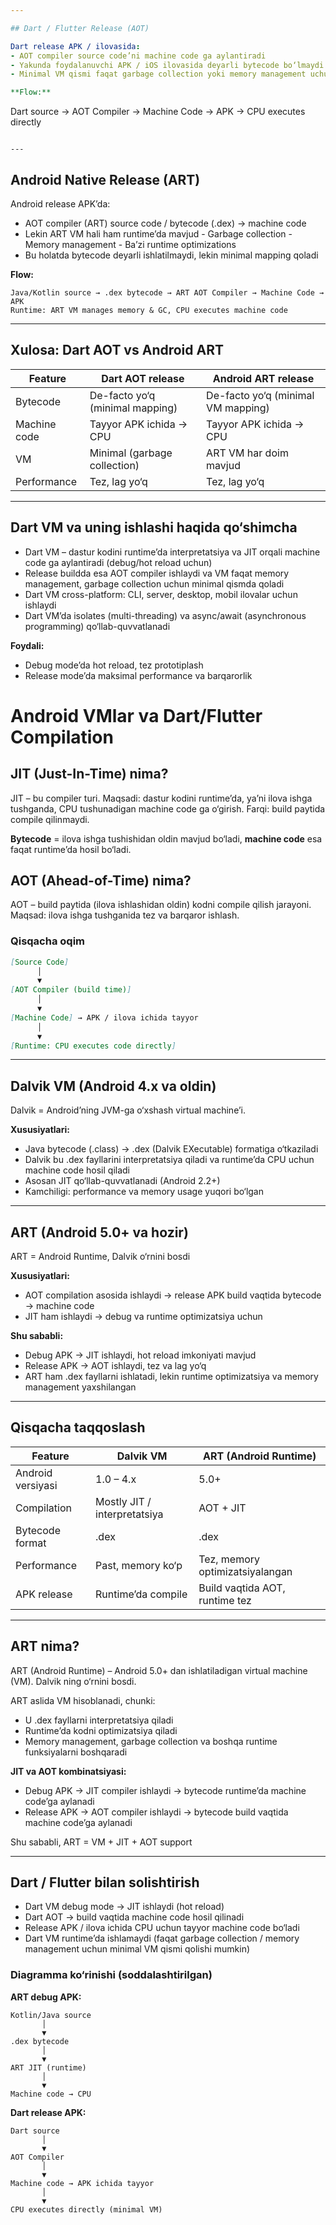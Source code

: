 ```yaml
---

## Dart / Flutter Release (AOT)

Dart release APK / ilovasida:
- AOT compiler source code’ni machine code ga aylantiradi
- Yakunda foydalanuvchi APK / iOS ilovasida deyarli bytecode bo‘lmaydi
- Minimal VM qismi faqat garbage collection yoki memory management uchun qolishi mumkin

**Flow:**
```
Dart source → AOT Compiler → Machine Code → APK → CPU executes directly
```

---
```


## Android Native Release (ART)

Android release APK’da:
- AOT compiler (ART) source code / bytecode (.dex) → machine code
- Lekin ART VM hali ham runtime’da mavjud
       - Garbage collection
       - Memory management
       - Ba’zi runtime optimizations
- Bu holatda bytecode deyarli ishlatilmaydi, lekin minimal mapping qoladi

**Flow:**
```
Java/Kotlin source → .dex bytecode → ART AOT Compiler → Machine Code → APK
Runtime: ART VM manages memory & GC, CPU executes machine code
```

---

## Xulosa: Dart AOT vs Android ART

| Feature      | Dart AOT release                | Android ART release           |
|-------------|----------------------------------|------------------------------|
| Bytecode    | De-facto yo‘q (minimal mapping)  | De-facto yo‘q (minimal VM mapping) |
| Machine code| Tayyor APK ichida → CPU          | Tayyor APK ichida → CPU      |
| VM          | Minimal (garbage collection)     | ART VM har doim mavjud        |
| Performance | Tez, lag yo‘q                    | Tez, lag yo‘q                |

---

## Dart VM va uning ishlashi haqida qo‘shimcha

- Dart VM – dastur kodini runtime’da interpretatsiya va JIT orqali machine code ga aylantiradi (debug/hot reload uchun)
- Release buildda esa AOT compiler ishlaydi va VM faqat memory management, garbage collection uchun minimal qismda qoladi
- Dart VM cross-platform: CLI, server, desktop, mobil ilovalar uchun ishlaydi
- Dart VM’da isolates (multi-threading) va async/await (asynchronous programming) qo‘llab-quvvatlanadi

**Foydali:**
- Debug mode’da hot reload, tez prototiplash
- Release mode’da maksimal performance va barqarorlik

# Android VMlar va Dart/Flutter Compilation

## JIT (Just-In-Time) nima?
JIT – bu compiler turi. Maqsadi: dastur kodini runtime’da, ya’ni ilova ishga tushganda, CPU tushunadigan machine code ga o‘girish. Farqi: build paytida compile qilinmaydi.

**Bytecode** = ilova ishga tushishidan oldin mavjud bo‘ladi, **machine code** esa faqat runtime’da hosil bo‘ladi.

## AOT (Ahead-of-Time) nima?
AOT – build paytida (ilova ishlashidan oldin) kodni compile qilish jarayoni. Maqsad: ilova ishga tushganida tez va barqaror ishlash.

### Qisqacha oqim
```markdown
[Source Code]
      │
      ▼
[AOT Compiler (build time)]
      │
      ▼
[Machine Code] → APK / ilova ichida tayyor
      │
      ▼
[Runtime: CPU executes code directly]
```

---

## Dalvik VM (Android 4.x va oldin)

Dalvik = Android’ning JVM-ga o‘xshash virtual machine’i.

**Xususiyatlari:**
- Java bytecode (.class) → .dex (Dalvik EXecutable) formatiga o‘tkaziladi
- Dalvik bu .dex fayllarini interpretatsiya qiladi va runtime’da CPU uchun machine code hosil qiladi
- Asosan JIT qo‘llab-quvvatlanadi (Android 2.2+)
- Kamchiligi: performance va memory usage yuqori bo‘lgan

---

## ART (Android 5.0+ va hozir)

ART = Android Runtime, Dalvik o‘rnini bosdi

**Xususiyatlari:**
- AOT compilation asosida ishlaydi → release APK build vaqtida bytecode → machine code
- JIT ham ishlaydi → debug va runtime optimizatsiya uchun

**Shu sababli:**
- Debug APK → JIT ishlaydi, hot reload imkoniyati mavjud
- Release APK → AOT ishlaydi, tez va lag yo‘q
- ART ham .dex fayllarni ishlatadi, lekin runtime optimizatsiya va memory management yaxshilangan

---

## Qisqacha taqqoslash

| Feature           | Dalvik VM           | ART (Android Runtime) |
|-------------------|---------------------|-----------------------|
| Android versiyasi | 1.0 – 4.x           | 5.0+                  |
| Compilation       | Mostly JIT / interpretatsiya | AOT + JIT         |
| Bytecode format   | .dex                | .dex                  |
| Performance       | Past, memory ko‘p    | Tez, memory optimizatsiyalangan |
| APK release       | Runtime’da compile  | Build vaqtida AOT, runtime tez |

---

## ART nima?

ART (Android Runtime) – Android 5.0+ dan ishlatiladigan virtual machine (VM). Dalvik ning o‘rnini bosdi.

ART aslida VM hisoblanadi, chunki:
- U .dex fayllarni interpretatsiya qiladi
- Runtime’da kodni optimizatsiya qiladi
- Memory management, garbage collection va boshqa runtime funksiyalarni boshqaradi

**JIT va AOT kombinatsiyasi:**
- Debug APK → JIT compiler ishlaydi → bytecode runtime’da machine code’ga aylanadi
- Release APK → AOT compiler ishlaydi → bytecode build vaqtida machine code’ga aylanadi

Shu sababli, ART = VM + JIT + AOT support

---

## Dart / Flutter bilan solishtirish

- Dart VM debug mode → JIT ishlaydi (hot reload)
- Dart AOT → build vaqtida machine code hosil qilinadi
- Release APK / ilova ichida CPU uchun tayyor machine code bo‘ladi
- Dart VM runtime’da ishlamaydi (faqat garbage collection / memory management uchun minimal VM qismi qolishi mumkin)

### Diagramma ko‘rinishi (soddalashtirilgan)

**ART debug APK:**
```
Kotlin/Java source
       │
       ▼
.dex bytecode
       │
       ▼
ART JIT (runtime)
       │
       ▼
Machine code → CPU
```

**Dart release APK:**
```
Dart source
       │
       ▼
AOT Compiler
       │
       ▼
Machine code → APK ichida tayyor
       │
       ▼
CPU executes directly (minimal VM)
```
